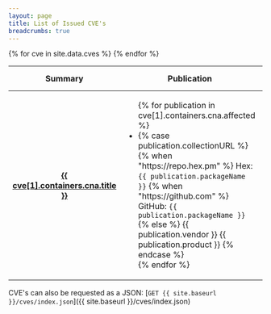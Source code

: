 ```yaml
---
layout: page
title: List of Issued CVE's
breadcrumbs: true
---
```


<div class="table-responsive">
  <table class="table table-striped table-bordered">
    <thead class="thead-dark">
      <tr>
        <th scope="col">Summary</th>
        <th scope="col">Publication</th>
        <th scope="col">CVE ID</th>
        <th scope="col">Published Date</th>
        <th scope="col">Last Updated</th>
      </tr>
    </thead>
    <tbody>
      <!-- TODO: Remove Test CVEs -->
      {% for cve in site.data.cves %}
        <tr>
          <th scope="row">
            <a href="{{ site.baseurl }}/cves/{{ cve[0] | downcase }}.html">
              {{ cve[1].containers.cna.title }}
            </a>
          </th>
          <td>
            <ul>
              {% for publication in cve[1].containers.cna.affected %}
                <li>
                  {% case publication.collectionURL %}
                    {% when "https://repo.hex.pm" %}
                      Hex: <code>{{ publication.packageName }}</code>
                    {% when "https://github.com" %}
                      GitHub: <code>{{ publication.packageName }}</code>
                    {% else %}
                      {{ publication.vendor }} {{ publication.product }}
                  {% endcase %}
                </li>
              {% endfor %}
            </ul>
          </td>
          <td>
            <a href="{{ site.baseurl }}/cves/{{ cve[0] | downcase }}.html">
              {{ cve[0] }}
            </a>
          </td>
          <td>{{ cve[1].cveMetadata.datePublished | date_to_long_string }}</td>
          <td>{{ cve[1].cveMetadata.dateUpdated | date_to_long_string }}</td>
        </tr>
      {% endfor %}
    </tbody>
  </table>
</div>

CVE's can also be requested as a JSON: [`GET {{ site.baseurl }}/cves/index.json`]({{ site.baseurl }}/cves/index.json)